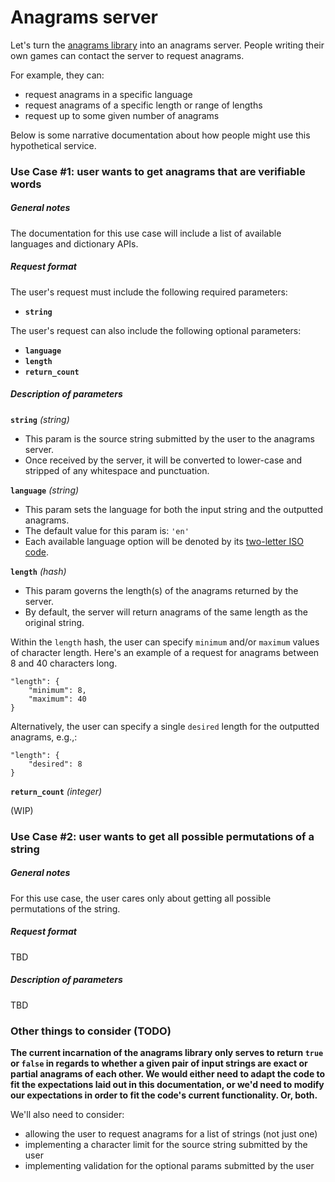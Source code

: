 # Anagrams server

Let's turn the [anagrams library](../anagrams/anagrams-library.js) into an anagrams server.
People writing their own games can contact the server to request anagrams.

For example, they can:

* request anagrams in a specific language
* request anagrams of a specific length or range of lengths
* request up to some given number of anagrams

Below is some narrative documentation about how people might use this hypothetical service.

### Use Case #1: user wants to get anagrams that are verifiable words

##### General notes

The documentation for this use case will include a list of available languages and dictionary APIs. 

##### Request format

The user's request must include the following required parameters:

* **`string`**

The user's request can also include the following optional parameters:

* **`language`**
* **`length`**
* **`return_count`**

##### Description of parameters

**`string`** _(string)_

* This param is the source string submitted by the user to the anagrams server.
* Once received by the server, it will be converted to lower-case and stripped of any whitespace and punctuation.

**`language`** _(string)_

* This param sets the language for both the input string and the outputted anagrams.
* The default value for this param is: `'en'`
* Each available language option will be denoted by its [two-letter ISO code](https://en.wikipedia.org/wiki/ISO_639_macrolanguage).

**`length`** _(hash)_

* This param governs the length(s) of the anagrams returned by the server.
* By default, the server will return anagrams of the same length as the original string.

Within the `length` hash, the user can specify `minimum` and/or `maximum` values of character length. Here's an example of a request for anagrams between 8 and 40 characters long.

    "length": {
    	"minimum": 8,
    	"maximum": 40
    }

Alternatively, the user can specify a single `desired` length for the outputted anagrams, e.g.,:

    "length": {
    	"desired": 8
    }

**`return_count`** _(integer)_

(WIP)

### Use Case #2: user wants to get all possible permutations of a string

##### General notes

For this use case, the user cares only about getting all possible permutations of the string.

##### Request format

TBD

##### Description of parameters

TBD

### Other things to consider (TODO)
**The current incarnation of the anagrams library only serves to return `true` or `false` in regards to whether a given pair of input strings are exact or partial anagrams of each other. We would either need to adapt the code to fit the expectations laid out in this documentation, or we'd need to modify our expectations in order to fit the code's current functionality. Or, both.**

We'll also need to consider:
* allowing the user to request anagrams for a list of strings (not just one)
* implementing a character limit for the source string submitted by the user
* implementing validation for the optional params submitted by the user
